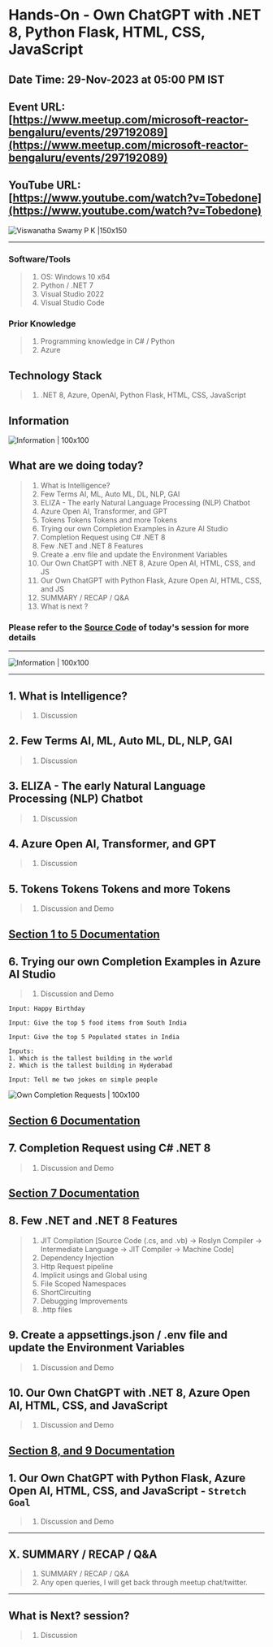 # Hands-On - Own ChatGPT with .NET 8, Python Flask, HTML, CSS, JavaScript

## Date Time: 29-Nov-2023 at 05:00 PM IST

## Event URL: [https://www.meetup.com/microsoft-reactor-bengaluru/events/297192089](https://www.meetup.com/microsoft-reactor-bengaluru/events/297192089)

## YouTube URL: [https://www.youtube.com/watch?v=Tobedone](https://www.youtube.com/watch?v=Tobedone)

![Viswanatha Swamy P K |150x150](./Documentation/Images/ViswanathaSwamyPK.PNG)

---

### Software/Tools

> 1. OS: Windows 10 x64
> 1. Python / .NET 7
> 1. Visual Studio 2022
> 1. Visual Studio Code

### Prior Knowledge

> 1. Programming knowledge in C# / Python
> 1. Azure

## Technology Stack

> 1. .NET 8, Azure, OpenAI, Python Flask, HTML, CSS, JavaScript

## Information

![Information | 100x100](./Documentation/Images/Information.PNG)

## What are we doing today?

> 1. What is Intelligence?
> 1. Few Terms AI, ML, Auto ML, DL, NLP, GAI
> 1. ELIZA - The early Natural Language Processing (NLP) Chatbot
> 1. Azure Open AI, Transformer, and GPT
> 1. Tokens Tokens Tokens and more Tokens
> 1. Trying our own Completion Examples in Azure AI Studio
> 1. Completion Request using C# .NET 8
> 1. Few .NET and .NET 8 Features
> 1. Create a .env file and update the Environment Variables
> 1. Our Own ChatGPT with .NET 8, Azure Open AI, HTML, CSS, and JS
> 1. Our Own ChatGPT with Python Flask, Azure Open AI, HTML, CSS, and JS
> 1. SUMMARY / RECAP / Q&A
> 1. What is next ?

### Please refer to the [**Source Code**](https://github.com/ViswanathaSwamy-PK-TechSkillz-Academy/learn-azure-openai/tree/main) of today's session for more details

---

![Information | 100x100](./Documentation/Images/SeatBelt.PNG)

---

## 1. What is Intelligence?

> 1. Discussion

## 2. Few Terms AI, ML, Auto ML, DL, NLP, GAI

> 1. Discussion

## 3. ELIZA - The early Natural Language Processing (NLP) Chatbot

> 1. Discussion

## 4. Azure Open AI, Transformer, and GPT

> 1. Discussion

## 5. Tokens Tokens Tokens and more Tokens

> 1. Discussion and Demo

## [**Section 1 to 5 Documentation**](https://github.com/ViswanathaSwamy-PK-TechSkillz-Academy/learn-azure-openai/blob/main/documentation/S2.md)

## 6. Trying our own Completion Examples in Azure AI Studio

> 1. Discussion and Demo

```text
Input: Happy Birthday

Input: Give the top 5 food items from South India

Input: Give the top 5 Populated states in India

Inputs: 
1. Which is the tallest building in the world 
2. Which is the tallest building in Hyderabad

Input: Tell me two jokes on simple people
```

![Own Completion Requests | 100x100](./Documentation/Images/OwnCompletionRequest.PNG)

## [**Section 6 Documentation**](https://github.com/vishipayyallore/speaker-series-2023/blob/main/AzureOpenAI/2023Jul05_Prompt_Engineering_Part1/README.md)

## 7. Completion Request using C# .NET 8

> 1. Discussion and Demo

## [**Section 7 Documentation**](https://github.com/ViswanathaSwamy-PK-TechSkillz-Academy/learn-azure-openai/blob/main/documentation/S2.md)

## 8. Few .NET and .NET 8 Features

> 1. JIT Compilation [Source Code (.cs, and .vb) -> Roslyn Compiler -> Intermediate Language -> JIT Compiler -> Machine Code]
> 1. Dependency Injection
> 1. Http Request pipeline
> 1. Implicit usings and Global using
> 1. File Scoped Namespaces
> 1. ShortCircuiting
> 1. Debugging Improvements
> 1. .http files

## 9. Create a appsettings.json / .env file and update the Environment Variables

> 1. Discussion and Demo

## 10. Our Own ChatGPT with .NET 8, Azure Open AI, HTML, CSS, and JavaScript

> 1. Discussion and Demo

## [**Section 8, and 9 Documentation**](https://github.com/vishipayyallore/speaker-series-2023/blob/main/On.NETLiveShows/20231030_BuildYourOwnChatGPT/README.md)

## 1. Our Own ChatGPT with Python Flask, Azure Open AI, HTML, CSS, and JavaScript - **`Stretch Goal`**

> 1. Discussion and Demo

---

## X. SUMMARY / RECAP / Q&A

> 1. SUMMARY / RECAP / Q&A
> 2. Any open queries, I will get back through meetup chat/twitter.

---

## What is Next? session?

> 1. Discussion
